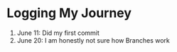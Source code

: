 # Logging My Journey

1. June 11: Did my first commit
2. June 20: I am honestly not sure how Branches work
